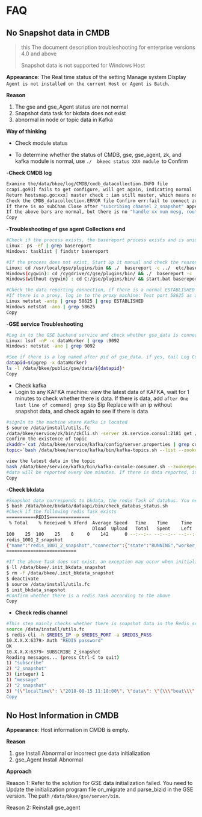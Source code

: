  # FAQ 

 ## No Snapshot data in CMDB 

 > this The document description troubleshooting for enterprise versions 4.0 and above 
 > 
 > Snapshot data is not supported for Windows Host 

**Appearance**: The Real time status of the setting Manage system Display `Agent is not installed on the current Host or Agent is Batch`. 

**Reason**

 1. The gse and gse_Agent status are not normal 
 2. Snapshot data task for bkdata does not exist 
 3. abnormal in node or topic data in Kafka 

**Way of thinking**

 - Check module status 

  - To determine whether the status of CMDB, gse, gse_agent, zk, and kafka module is normal, use `./  bkeec status XXX module `to Confirm 

 -**Check CMDB log**

 ```bash 
 Examine the/data/bkee/log/CMDB/cmdb_datacollection.INFO file 
 ccapi.go93] fails to get configure, will get again, indicating normal 
 Return hostsnap.go:xxx] master check : iam still master, which means normal 
 Check the CMDB_datacollection.ERROR file Confirm err:fail to connect zookeeper. err: lookup zk.service. consume, etc. 
 If there is no subChan Close after "subcribing channel 2_snapshot" appears in the log, the data receiving coroutine works normal 
 If the above bars are normal, but there is no "handle xx num mesg, routines xx", it Description that there is no data in the channel. Please go to redis and subscribe ${biz}_snapshot to Confirm whether the channel has no data. Refer to the following method for checking redis data 
 Copy 
 ``` 

 -**Troubleshooting of gse agent Collections end**

 ```bash 
 #Check if the process exists, the basereport process exists and is unique 
 Linux： ps -ef | grep basereport 
 Windows: tasklist | findstr basereport 

 #If the process does not exist, Start Up it manual and check the reason for the failed 
 Linux: cd /usr/local/gse/plugins/bin && ./  basereport -c ../  etc/basereport.conf 
 Windows(cygwin): cd /cygdrive/c/gse/plugins/bin/ && ./  basereport -c ../  etc/basereport.conf 
 Windows(without cygwin) : cd C:/gse/plugins/bin/ && start.bat basereport 

 #Check the data reporting connection, if there is a normal ESTABLISHED link, it is OK 
 #If there is a proxy, log in to the proxy machine: Test port 58625 as above 
 Linux netstat -antp | grep 58625 | grep ESTABLISHED 
 Windows netstat -ano | grep 58625 
 Copy 
 ``` 

 -**GSE service Troubleshooting**

 ```bash 
 #Log in to the GSE backend service and check whether gse_data is connected to port 9092: 
 Linux: lsof -nP -c dataWorker | grep :9092 
 Windows: netstat -ano | grep 9092 

 #See if there is a log named after pid of gse_data. if yes, tail Log Content 
 datapid=$(pgrep -x dataWorker) 
 ls -l /data/bkee/public/gse/data/${datapid}* 
 Copy 
 ``` 

 - Check kafka 
  - Login to any KAFKA machine: view the latest data of KAFKA, wait for 1 minutes to check whether there is data. If there is data, add `after One last line of command| grep $ip` $ip Replace with an ip without snapshot data, and check again to see if there is data 

 ```bash 
 #signIn to the machine where Kafka is located 
 $ source /data/install/utils.fc 
 /data/bkee/service/zk/bin/zkCli.sh -server zk.service.consul:2181 get /gse/config/etc/dataserver/data/1001 
 Confirm the existence of topic 
 zkaddr=`cat /data/bkee/service/kafka/config/server.properties | grep common_kafka | cut -d '=' -f 2` 
 topic=`bash /data/bkee/service/kafka/bin/kafka-topics.sh --list --zookeeper $zkaddr|grep ^snap` 

 view the latest data in the topic 
 bash /data/bkee/service/kafka/bin/kafka-console-consumer.sh --zookeeper $zkaddr --topic $topic 
 #data will be reported every One minutes. If there is data reported, it means normal 
 Copy 
 ``` 

 -**Check bkdata**

 ```bash 
 #Snapshot data corresponds to bkdata, the redis Task of databus. You need to Confirm whether the redis task in databus status exists. 
 $ bash /data/bkee/bkdata/dataapi/bin/check_databus_status.sh 
 #Check if the following redis Task exists 
 ===========REDIS=============== 
  % Total    % Received % Xferd  Average Speed   Time    Time     Time  Current 
                                 Dload  Upload   Total   Spent    Left  Speed 
 100    25  100    25    0     0    142      0 --:--:-- --:--:-- --:--:--   142 
 redis_1001_2_snapshot 
 {"name":"redis_1001_2_snapshot","connector":{"state":"RUNNING","worker_id":"x.x.x.x:10053"},"tasks":[{"state":"RUNNING","id":0,"worker_id":"x.x.x.x:10053"}]} 
 ========================== 

 #If the above Task does not exist, an exception may occur when initializing bkdata data. You can use the following method to create it. First, Confirm whether init_bkdata_snapshot exists. 
 $ ll /data/bkee/.init_bkdata_snapshot 
 $ rm -f /data/bkee/.init_bkdata_snapshot 
 $ deactivate 
 $ source /data/install/utils.fc 
 $ init_bkdata_snapshot 
 #Confirm whether there is a redis Task according to the above 
 Copy 
 ``` 

 - **Check redis channel**

 ```bash 
 #This step mainly checks whether there is snapshot data in the Redis service. 
 source /data/install/utils.fc 
 $ redis-cli -h $REDIS_IP -p $REDIS_PORT -a $REDIS_PASS 
 10.X.X.X:6379> Auth "REDIS password" 
 OK 
 10.X.X.X:6379> SUBSCRIBE 2_snapshot 
 Reading messages... (press Ctrl-C to quit) 
 1) "subscribe" 
 2) "2_snapshot" 
 3) (integer) 1 
 1) "message" 
 2) "2_snapshot" 
 3) "{\"localTime\": \"2018-08-15 11:18:00\", \"data\": \"{\\\"beat\\\":{\\\"address\\\": 
 Copy 
 ``` 

 ## No Host Information in CMDB 

**Appearance**: Host information in CMDB is empty. 

**Reason**

 1. gse Install Abnormal or incorrect gse data initialization 
 2. gse_Agent Install Abnormal 

**Approach**

 Reason 1: Refer to the solution for GSE data initialization failed. You need to Update the initialization program file on_migrate and parse_bizid in the GSE version. The path `/data/bkee/gse/server/bin`. 

 Reason 2: Reinstall gse_agent